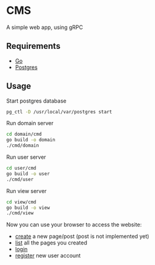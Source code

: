 # CMS
A simple web app, using gRPC

## Requirements 

- [Go](https://golang.org)
- [Postgres](https://www.postgresql.org)

## Usage 

Start postgres database

```bash
pg_ctl -D /usr/local/var/postgres start
```

Run domain server
```bash
cd domain/cmd
go build -o domain
./cmd/domain
```

Run user server
```bash
cd user/cmd
go build -o user
./cmd/user
```

Run view server
```bash
cd view/cmd
go build -o view
./cmd/view
```
Now you can use your browser to access the website:
- [create](http://localhost:3000/new) a new page/post (post is not implemented yet)
- [list](http://localhost:3000/page/) all the pages you created
- [login](http://localhost:3000/login)
- [register](http://localhost:3000/register) new user account